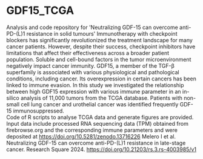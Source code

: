 # GDF15_TCGA
Analysis and code repository for 'Neutralizing GDF-15 can overcome anti-PD-(L)1 resistance in solid tumours'
Immunotherapy with checkpoint blockers has significantly revolutionized the treatment landscape for many cancer patients. However, despite their success, checkpoint inhibitors have limitations that affect their effectiveness across a broader patient population. Soluble and cell-bound factors in the tumor microenvironment negatively impact cancer immunity. GDF15, a member of the TGF-β superfamily is associated with various physiological and pathological conditions, including cancer. Its overexpression in certain cancers has been linked to immune evasion. In this study we investigated the relationship between high GDF15 expression with various immune parameter in an in-silico analysis of 11,000 tumors from the TCGA database. Patients with non-small cell lung cancer and urothelial cancer was identified frequently GDF-15 immunosuppressed.  
Code of R scripts to analyse TCGA data and generate figures are provided. Input data include processed RNA sequencing data (TPM) obtained from firebrowse.org and the corresponding immune parameters and were deposited at https://doi.org/10.5281/zenodo.13716226
Melero I et al. Neutralizing GDF-15 can overcome anti-PD-(L)1 resistance in late-stage cancer. Research Square 2024. https://doi.org/10.21203/rs.3.rs-4003985/v1
